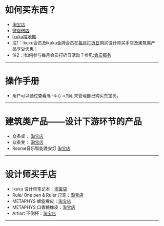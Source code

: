 # 如何买东西？

* [淘宝店](https://shop130496019.taobao.com) 
* [微信微店](http://mp.weixin.qq.com/bizmall/mallshelf?t=mall/list&biz=MjM5OTAxMDE2MA==&shelf_id=1&showwxpaytitle=1&scene=1&pass_ticket=eNVNbJGCmTjtOURVx3E3w7qJlgI6SpwfA1jiC4nxW2EIS3ikD2eJ9XjZhI%2BSzt8a)  
* [ikuku摆地摊](http://www.ikuku.cn/ucenter.php?action=shop)  
* 注1：ikuku会员及ikuku金牌会员在[每月打折日](member-3.md)购买设计师买手店及建筑类产品享受优惠！
* 注2：i如何参与每月会员打折日活动？参见:[会员服务](member.md)


---

# 操作手册

* 用户可以通过查看`用户中心->货摊` 来管理自己购买东宝贝。



----

# 建筑类产品——设计下游环节的产品

* 众条桌： [淘宝店](hhttps://item.taobao.com/item.htm?id=526463778043)  
* 众条凳： [淘宝店](hhttps://item.taobao.com/item.htm?id=526430391096) 
* Roome音乐智能晚安灯  [淘宝店](hhttps://item.taobao.com/item.htm?id=528618128206) 


----

# 设计师买手店

* ikuku 设计师笔记本：[淘宝店](https://item.taobao.com/item.htm?spm=a1z10.5-c.w4002-12194298920.25.BGzs55&id=525157480648)
* Rule/ One pen & Ruler 尺笔：[淘宝店](https://item.taobao.com/item.htm?spm=a1z10.5-c.w4002-12194298920.28.BGzs55&id=525776252398)
* METAPHYS 螺旋橡皮：[淘宝店](hhttps://item.taobao.com/item.htm?spm=a1z10.5-c.w4002-12194298920.31.BGzs55&id=525743152977)
* METAPHYS 口香糖橡皮：[淘宝店](hhttps://item.taobao.com/item.htm?spm=a1z10.5-c.w4002-12194298920.37.BGzs55&id=525741048851)
* Artiart 不倒杯：[淘宝店](hhttps://item.taobao.com/item.htm?spm=a1z10.5-c.w4002-12194298920.34.BGzs55&id=525778168428)

----
